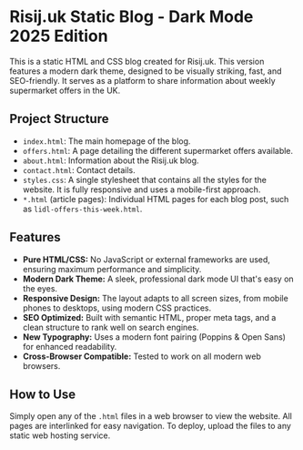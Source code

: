 # Risij.uk Static Blog - Dark Mode 2025 Edition

This is a static HTML and CSS blog created for Risij.uk. This version features a modern dark theme, designed to be visually striking, fast, and SEO-friendly. It serves as a platform to share information about weekly supermarket offers in the UK.

## Project Structure

- `index.html`: The main homepage of the blog.
- `offers.html`: A page detailing the different supermarket offers available.
- `about.html`: Information about the Risij.uk blog.
- `contact.html`: Contact details.
- `styles.css`: A single stylesheet that contains all the styles for the website. It is fully responsive and uses a mobile-first approach.
- `*.html` (article pages): Individual HTML pages for each blog post, such as `lidl-offers-this-week.html`.

## Features

- **Pure HTML/CSS:** No JavaScript or external frameworks are used, ensuring maximum performance and simplicity.
- **Modern Dark Theme:** A sleek, professional dark mode UI that's easy on the eyes.
- **Responsive Design:** The layout adapts to all screen sizes, from mobile phones to desktops, using modern CSS practices.
- **SEO Optimized:** Built with semantic HTML, proper meta tags, and a clean structure to rank well on search engines.
- **New Typography:** Uses a modern font pairing (Poppins & Open Sans) for enhanced readability.
- **Cross-Browser Compatible:** Tested to work on all modern web browsers.

## How to Use

Simply open any of the `.html` files in a web browser to view the website. All pages are interlinked for easy navigation. To deploy, upload the files to any static web hosting service.
